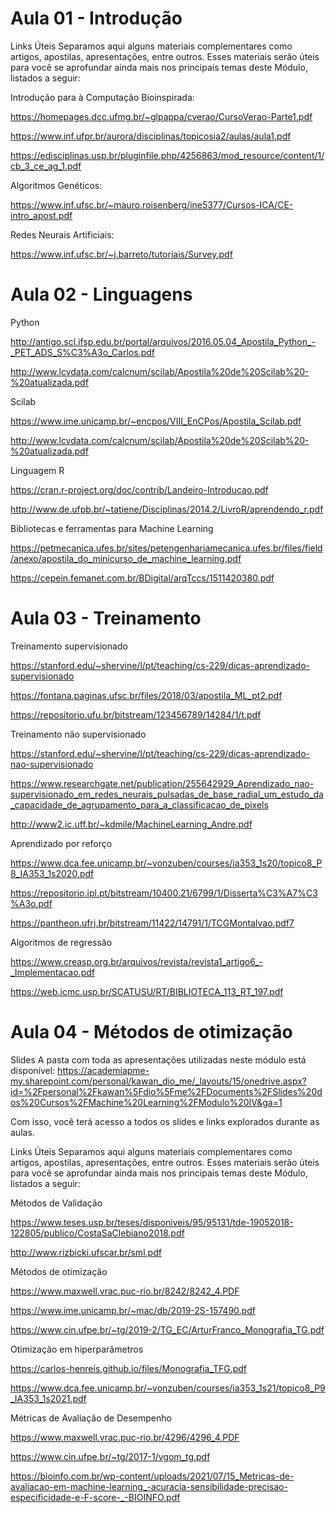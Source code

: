# Aula 01 - Introdução

Links Úteis 
Separamos aqui alguns materiais complementares como artigos, apostilas, apresentações, entre outros. Esses materiais serão úteis para você se aprofundar ainda mais nos principais temas deste Módulo, listados a seguir:

Introdução para à Computação Bioinspirada:

https://homepages.dcc.ufmg.br/~glpappa/cverao/CursoVerao-Parte1.pdf 

https://www.inf.ufpr.br/aurora/disciplinas/topicosia2/aulas/aula1.pdf 

https://edisciplinas.usp.br/pluginfile.php/4256863/mod_resource/content/1/cb_3_ce_ag_1.pdf 

Algoritmos Genéticos:

https://www.inf.ufsc.br/~mauro.roisenberg/ine5377/Cursos-ICA/CE-intro_apost.pdf 

Redes Neurais Artificiais:

https://www.inf.ufsc.br/~j.barreto/tutoriais/Survey.pdf  

# Aula 02 - Linguagens

Python  

http://antigo.scl.ifsp.edu.br/portal/arquivos/2016.05.04_Apostila_Python_-_PET_ADS_S%C3%A3o_Carlos.pdf 

http://www.lcvdata.com/calcnum/scilab/Apostila%20de%20Scilab%20-%20atualizada.pdf 

Scilab  

https://www.ime.unicamp.br/~encpos/VIII_EnCPos/Apostila_Scilab.pdf 

http://www.lcvdata.com/calcnum/scilab/Apostila%20de%20Scilab%20-%20atualizada.pdf 

Linguagem R 

https://cran.r-project.org/doc/contrib/Landeiro-Introducao.pdf 

http://www.de.ufpb.br/~tatiene/Disciplinas/2014.2/LivroR/aprendendo_r.pdf 

Bibliotecas e ferramentas para Machine Learning

https://petmecanica.ufes.br/sites/petengenhariamecanica.ufes.br/files/field/anexo/apostila_do_minicurso_de_machine_learning.pdf 

https://cepein.femanet.com.br/BDigital/arqTccs/1511420380.pdf 

# Aula 03 - Treinamento

Treinamento supervisionado

https://stanford.edu/~shervine/l/pt/teaching/cs-229/dicas-aprendizado-supervisionado 

https://fontana.paginas.ufsc.br/files/2018/03/apostila_ML_pt2.pdf 

https://repositorio.ufu.br/bitstream/123456789/14284/1/t.pdf 

Treinamento não supervisionado

https://stanford.edu/~shervine/l/pt/teaching/cs-229/dicas-aprendizado-nao-supervisionado 

https://www.researchgate.net/publication/255642929_Aprendizado_nao-supervisionado_em_redes_neurais_pulsadas_de_base_radial_um_estudo_da_capacidade_de_agrupamento_para_a_classificacao_de_pixels 

http://www2.ic.uff.br/~kdmile/MachineLearning_Andre.pdf 

Aprendizado por reforço

https://www.dca.fee.unicamp.br/~vonzuben/courses/ia353_1s20/topico8_P8_IA353_1s2020.pdf 

https://repositorio.ipl.pt/bitstream/10400.21/6799/1/Disserta%C3%A7%C3%A3o.pdf 

https://pantheon.ufrj.br/bitstream/11422/14791/1/TCGMontalvao.pdf7 

Algoritmos de regressão

https://www.creasp.org.br/arquivos/revista/revista1_artigo6_-_Implementacao.pdf 

https://web.icmc.usp.br/SCATUSU/RT/BIBLIOTECA_113_RT_197.pdf 


# Aula 04 - Métodos de otimização
Slides
A pasta com toda as apresentações utilizadas neste módulo está disponível:
https://academiapme-my.sharepoint.com/personal/kawan_dio_me/_layouts/15/onedrive.aspx?id=%2Fpersonal%2Fkawan%5Fdio%5Fme%2FDocuments%2FSlides%20dos%20Cursos%2FMachine%20Learning%2FModulo%20IV&ga=1

Com isso, você terá acesso a todos os slides e links explorados durante as aulas.

Links Úteis 
Separamos aqui alguns materiais complementares como artigos, apostilas, apresentações, entre outros. Esses materiais serão úteis para você se aprofundar ainda mais nos principais temas deste Módulo, listados a seguir:

Métodos de Validação  

https://www.teses.usp.br/teses/disponiveis/95/95131/tde-19052018-122805/publico/CostaSaClebiano2018.pdf 

http://www.rizbicki.ufscar.br/sml.pdf 

Métodos de otimização 

https://www.maxwell.vrac.puc-rio.br/8242/8242_4.PDF 

https://www.ime.unicamp.br/~mac/db/2019-2S-157490.pdf 

https://www.cin.ufpe.br/~tg/2019-2/TG_EC/ArturFranco_Monografia_TG.pdf 

Otimização em hiperparâmetros  

https://carlos-henreis.github.io/files/Monografia_TFG.pdf 

https://www.dca.fee.unicamp.br/~vonzuben/courses/ia353_1s21/topico8_P9_IA353_1s2021.pdf 

Métricas de Avaliação de Desempenho  

https://www.maxwell.vrac.puc-rio.br/4296/4296_4.PDF 

https://www.cin.ufpe.br/~tg/2017-1/vgom_tg.pdf 

https://bioinfo.com.br/wp-content/uploads/2021/07/15_Metricas-de-avaliacao-em-machine-learning_-acuracia-sensibilidade-precisao-especificidade-e-F-score-_-BIOINFO.pdf
